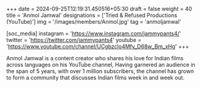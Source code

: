 +++
date = 2024-09-25T12:19:31.450516+05:30
draft = false
weight = 40
title = 'Anmol Jamwal'
designations = ['Tried & Refused Productions (YouTube)']
img = '/images/members/Anmol.jpg'
tag = 'anmoljamwal'

[soc_media]
instagram = 'https://www.instagram.com/jammypants4/'
twitter = 'https://twitter.com/jammypants4'
youtube = 'https://www.youtube.com/channel/UCgbzclo4Mfy_D68w_Bm_xHg'
+++

Anmol Jamwal is a content creator who shares his love for Indian films across languages on his YouTube channel, Having garnered an audience in the span of 5 years, with over 1 million subscribers, the channel has grown to form a community that discusses Indian films week in and week out.
